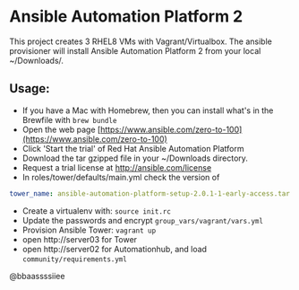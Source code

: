 # Ansible Automation Platform 2

This project creates 3 RHEL8 VMs with Vagrant/Virtualbox. The ansible provisioner will install Ansible Automation Platform 2 from your local ~/Downloads/.

## Usage:
- If you have a Mac with Homebrew, then you can install what's in the Brewfile with `brew bundle`
- Open the web page [https://www.ansible.com/zero-to-100](https://www.ansible.com/zero-to-100)
- Click 'Start the trial' of Red Hat Ansible Automation Platform
- Download the tar gzipped file in your ~/Downloads directory.
- Request a trial license at http://ansible.com/license
- In roles/tower/defaults/main.yml check the version of
```yaml
tower_name: ansible-automation-platform-setup-2.0.1-1-early-access.tar.gz`
```
- Create a virtualenv with: `source init.rc`
- Update the passwords and encrypt `group_vars/vagrant/vars.yml`
- Provision Ansible Tower: `vagrant up`
- open http://server03 for Tower
- open http://server02 for Automationhub, and load `community/requirements.yml`

@bbaassssiiee
